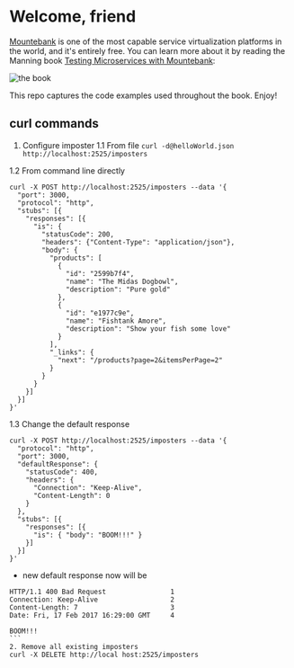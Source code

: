 # Welcome, friend

[Mountebank](http://mbtest.org) is one of the most capable service virtualization
platforms in the world, and it's entirely free. You can learn more about
it by reading the Manning book
[Testing Microservices with Mountebank](https://www.manning.com/books/testing-microservices-with-mountebank):

![the book](https://images.manning.com/255/340/resize/book/d/b083e59-69bc-477f-b97f-33a701366637/Byars-Mountebank-MEAP-HI.png)

This repo captures the code examples used throughout the book. Enjoy!

## curl commands
1. Configure imposter
1.1 From file
`curl -d@helloWorld.json http://localhost:2525/imposters`

1.2 From command line directly
```
curl -X POST http://localhost:2525/imposters --data '{      
  "port": 3000,                                             
  "protocol": "http",                                       
  "stubs": [{
    "responses": [{
      "is": {                                               
        "statusCode": 200,                                  
        "headers": {"Content-Type": "application/json"},    
        "body": {                                           
          "products": [                                     
            {                                               
              "id": "2599b7f4",                             
              "name": "The Midas Dogbowl",                  
              "description": "Pure gold"                    
            },                                              
            {                                               
              "id": "e1977c9e",                             
              "name": "Fishtank Amore",                     
              "description": "Show your fish some love"     
            }                                               
          ],                                                
          "_links": {                                       
            "next": "/products?page=2&itemsPerPage=2"       
          }                                                 
        }                                                   
      }                                                     
    }]
  }]
}'
```

1.3 Change the default response
```
curl -X POST http://localhost:2525/imposters --data '{ 
  "protocol": "http",
  "port": 3000,
  "defaultResponse": {                 
    "statusCode": 400,                 
    "headers": {                       
      "Connection": "Keep-Alive",      
      "Content-Length": 0              
    }
  },
  "stubs": [{
    "responses": [{
      "is": { "body": "BOOM!!!" }      
    }]
  }]
}'
```
- new default response now will be
````
HTTP/1.1 400 Bad Request                1
Connection: Keep-Alive                  2
Content-Length: 7                       3
Date: Fri, 17 Feb 2017 16:29:00 GMT     4

BOOM!!! 
```
2. Remove all existing imposters
curl -X DELETE http://local host:2525/imposters

